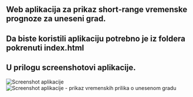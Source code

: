 ## Web aplikacija za prikaz short-range vremenske prognoze za uneseni grad.
## Da biste koristili aplikaciju potrebno je iz foldera pokrenuti index.html

## U prilogu screenshotovi aplikacije.

![Screenshot aplikacije](../app-ss1.png)
![Screenshot aplikacije - prikaz vremenskih prilika o unesenom gradu](../app-ss2.png)
